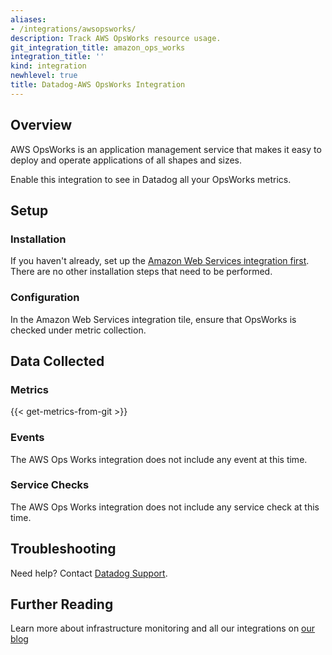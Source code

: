 ```yaml
---
aliases:
- /integrations/awsopsworks/
description: Track AWS OpsWorks resource usage.
git_integration_title: amazon_ops_works
integration_title: ''
kind: integration
newhlevel: true
title: Datadog-AWS OpsWorks Integration
---
```


## Overview

AWS OpsWorks is an application management service that makes it easy to deploy and operate applications of all shapes and sizes.

Enable this integration to see in Datadog all your OpsWorks metrics.

## Setup
### Installation

If you haven't already, set up the [Amazon Web Services integration first](https://docs.datadoghq.com/integrations/aws/). There are no other installation steps that need to be performed.

### Configuration

In the Amazon Web Services integration tile, ensure that OpsWorks is checked under metric collection.

## Data Collected
### Metrics
{{< get-metrics-from-git >}}

### Events
The AWS Ops Works integration does not include any event at this time.

### Service Checks
The AWS Ops Works integration does not include any service check at this time.

## Troubleshooting
Need help? Contact [Datadog Support](http://docs.datadoghq.com/help/).

## Further Reading
Learn more about infrastructure monitoring and all our integrations on [our blog](https://www.datadoghq.com/blog/)